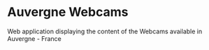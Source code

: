 # Auvergne Webcams
Web application displaying the content of the Webcams available in Auvergne - France
